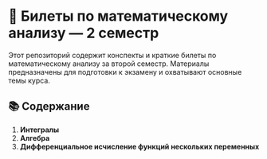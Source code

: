 # 📘 Билеты по математическому анализу — 2 семестр

Этот репозиторий содержит конспекты и краткие билеты по математическому анализу за второй семестр. Материалы предназначены для подготовки к экзамену и охватывают основные темы курса.

## 📚 Содержание

1. **Интегралы**
2. **Алгебра**
3. **Дифференциальное исчисление функций нескольких переменных**
